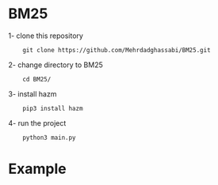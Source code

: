 # BM25

1- clone this repository
```
    git clone https://github.com/Mehrdadghassabi/BM25.git
```

2- change directory to BM25
```
    cd BM25/
```

3- install hazm
```
    pip3 install hazm
```

4- run the project
```
    python3 main.py
```

# Example
